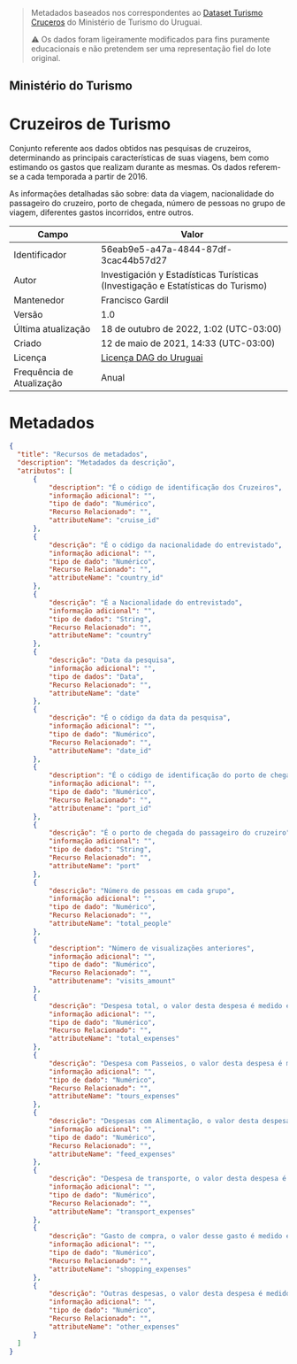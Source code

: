 > Metadados baseados nos correspondentes ao [Dataset Turismo Cruceros](https://catalogodatos.gub.uy/dataset/ministerio-de-turismo-turismo-cruceros) do Ministério de Turismo do Uruguai.
> 
> ⚠ Os dados foram ligeiramente modificados para fins puramente educacionais e
> não pretendem ser uma representação fiel do lote original.     

##  Ministério do Turismo

# Cruzeiros de Turismo

Conjunto referente aos dados obtidos nas pesquisas de cruzeiros, determinando as principais características de suas viagens, bem como estimando os gastos que realizam durante as mesmas. Os dados referem-se a cada temporada a partir de 2016.

As informações detalhadas são sobre: data da viagem, nacionalidade do passageiro do cruzeiro, porto de chegada, número de pessoas no grupo de viagem, diferentes gastos incorridos, entre outros.

|Campo|Valor|
|---|---|
|Identificador|56eab9e5-a47a-4844-87df-3cac44b57d27|
|Autor|Investigación y Estadísticas Turísticas (Investigação e Estatísticas do Turismo)|
|Mantenedor|Francisco Gardil|
|Versão|1.0|
|Última atualização|18 de outubro de 2022, 1:02 (UTC-03:00)|
|Criado|12 de maio de 2021, 14:33 (UTC-03:00)|
|Licença|[Licença DAG do Uruguai](https://www.gub.uy/agencia-gobierno-electronico-sociedad-informacion-conocimiento/sites/agencia-gobierno-electronico-sociedad-informacion-conocimiento/files/documentos/publicaciones/licencia_de_datos_abiertos_0.pdf)|
|Frequência de Atualização|Anual|

# Metadados

```json 
{
  "title": "Recursos de metadados",
  "description": "Metadados da descrição",
  "atributos": [
      {
          "description": "É o código de identificação dos Cruzeiros",
          "informação adicional": "",
          "tipo de dado": "Numérico",
          "Recurso Relacionado": "",
          "attributeName": "cruise_id"
      },
      {
          "descrição": "É o código da nacionalidade do entrevistado",
          "informação adicional": "",
          "tipo de dado": "Numérico",
          "Recurso Relacionado": "",
          "attributeName": "country_id"
      },
      {
          "descrição": "É a Nacionalidade do entrevistado",
          "informação adicional": "",
          "tipo de dados": "String",
          "Recurso Relacionado": "",
          "attributeName": "country"
      },
      {
          "descrição": "Data da pesquisa",
          "informação adicional": "",
          "tipo de dados": "Data",
          "Recurso Relacionado": "",
          "attributeName": "date"
      },
      {
          "descrição": "É o código da data da pesquisa",
          "informação adicional": "",
          "tipo de dado": "Numérico",
          "Recurso Relacionado": "",
          "attributeName": "date_id"
      },
      {
          "description": "É o código de identificação do porto de chegada do passageiro do cruzeiro",
          "informação adicional": "",
          "tipo de dado": "Numérico",
          "Recurso Relacionado": "",
          "attributename": "port_id"
      },
      {
          "descrição": "É o porto de chegada do passageiro do cruzeiro",
          "informação adicional": "",
          "tipo de dados": "String",
          "Recurso Relacionado": "",
          "attributeName": "port"
      },
      {
          "descrição": "Número de pessoas em cada grupo",
          "informação adicional": "",
          "tipo de dado": "Numérico",
          "Recurso Relacionado": "",
          "attributeName": "total_people"
      },
      {
          "description": "Número de visualizações anteriores",
          "informação adicional": "",
          "tipo de dado": "Numérico",
          "Recurso Relacionado": "",
          "attributename": "visits_amount"
      },
      {
          "descrição": "Despesa total, o valor desta despesa é medido em dólares americanos",
          "informação adicional": "",
          "tipo de dado": "Numérico",
          "Recurso Relacionado": "",
          "attributeName": "total_expenses"
      },
      {
          "descrição": "Despesa com Passeios, o valor desta despesa é medido em Dólares Americanos",
          "informação adicional": "",
          "tipo de dado": "Numérico",
          "Recurso Relacionado": "",
          "attributeName": "tours_expenses"
      },
      {
          "descrição": "Despesas com Alimentação, o valor desta despesa é medido em Dólares Americanos",
          "informação adicional": "",
          "tipo de dado": "Numérico",
          "Recurso Relacionado": "",
          "attributeName": "feed_expenses"
      },
      {
          "descrição": "Despesa de transporte, o valor desta despesa é medido em dólares americanos",
          "informação adicional": "",
          "tipo de dado": "Numérico",
          "Recurso Relacionado": "",
          "attributeName": "transport_expenses"
      },
      {
          "descrição": "Gasto de compra, o valor desse gasto é medido em dólares americanos",
          "informação adicional": "",
          "tipo de dado": "Numérico",
          "Recurso Relacionado": "",
          "attributeName": "shopping_expenses"
      },
      {
          "descrição": "Outras despesas, o valor desta despesa é medido em dólares americanos",
          "informação adicional": "",
          "tipo de dado": "Numérico",
          "Recurso Relacionado": "",
          "attributeName": "other_expenses"
      }
  ]
}
```
